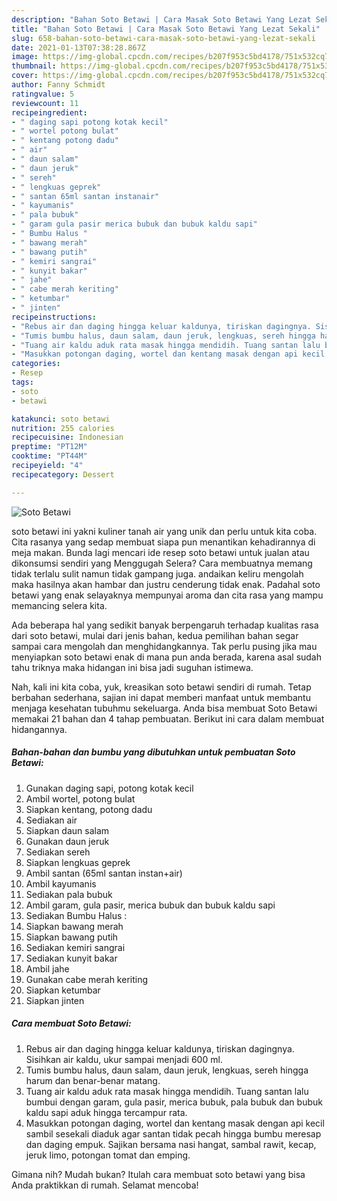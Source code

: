 ```yaml
---
description: "Bahan Soto Betawi | Cara Masak Soto Betawi Yang Lezat Sekali"
title: "Bahan Soto Betawi | Cara Masak Soto Betawi Yang Lezat Sekali"
slug: 658-bahan-soto-betawi-cara-masak-soto-betawi-yang-lezat-sekali
date: 2021-01-13T07:38:28.867Z
image: https://img-global.cpcdn.com/recipes/b207f953c5bd4178/751x532cq70/soto-betawi-foto-resep-utama.jpg
thumbnail: https://img-global.cpcdn.com/recipes/b207f953c5bd4178/751x532cq70/soto-betawi-foto-resep-utama.jpg
cover: https://img-global.cpcdn.com/recipes/b207f953c5bd4178/751x532cq70/soto-betawi-foto-resep-utama.jpg
author: Fanny Schmidt
ratingvalue: 5
reviewcount: 11
recipeingredient:
- " daging sapi potong kotak kecil"
- " wortel potong bulat"
- " kentang potong dadu"
- " air"
- " daun salam"
- " daun jeruk"
- " sereh"
- " lengkuas geprek"
- " santan 65ml santan instanair"
- " kayumanis"
- " pala bubuk"
- " garam gula pasir merica bubuk dan bubuk kaldu sapi"
- " Bumbu Halus "
- " bawang merah"
- " bawang putih"
- " kemiri sangrai"
- " kunyit bakar"
- " jahe"
- " cabe merah keriting"
- " ketumbar"
- " jinten"
recipeinstructions:
- "Rebus air dan daging hingga keluar kaldunya, tiriskan dagingnya. Sisihkan air kaldu, ukur sampai menjadi 600 ml."
- "Tumis bumbu halus, daun salam, daun jeruk, lengkuas, sereh hingga harum dan benar-benar matang."
- "Tuang air kaldu aduk rata masak hingga mendidih. Tuang santan lalu bumbui dengan garam, gula pasir, merica bubuk, pala bubuk dan bubuk kaldu sapi aduk hingga tercampur rata."
- "Masukkan potongan daging, wortel dan kentang masak dengan api kecil sambil sesekali diaduk agar santan tidak pecah hingga bumbu meresap dan daging empuk. Sajikan bersama nasi hangat, sambal rawit, kecap, jeruk limo, potongan tomat dan emping."
categories:
- Resep
tags:
- soto
- betawi

katakunci: soto betawi 
nutrition: 255 calories
recipecuisine: Indonesian
preptime: "PT12M"
cooktime: "PT44M"
recipeyield: "4"
recipecategory: Dessert

---
```



![Soto Betawi](https://img-global.cpcdn.com/recipes/b207f953c5bd4178/751x532cq70/soto-betawi-foto-resep-utama.jpg)


soto betawi ini yakni kuliner tanah air yang unik dan perlu untuk kita coba. Cita rasanya yang sedap membuat siapa pun menantikan kehadirannya di meja makan.
Bunda lagi mencari ide resep soto betawi untuk jualan atau dikonsumsi sendiri yang Menggugah Selera? Cara membuatnya memang tidak terlalu sulit namun tidak gampang juga. andaikan keliru mengolah maka hasilnya akan hambar dan justru cenderung tidak enak. Padahal soto betawi yang enak selayaknya mempunyai aroma dan cita rasa yang mampu memancing selera kita.



Ada beberapa hal yang sedikit banyak berpengaruh terhadap kualitas rasa dari soto betawi, mulai dari jenis bahan, kedua pemilihan bahan segar sampai cara mengolah dan menghidangkannya. Tak perlu pusing jika mau menyiapkan soto betawi enak di mana pun anda berada, karena asal sudah tahu triknya maka hidangan ini bisa jadi suguhan istimewa.


Nah, kali ini kita coba, yuk, kreasikan soto betawi sendiri di rumah. Tetap berbahan sederhana, sajian ini dapat memberi manfaat untuk membantu menjaga kesehatan tubuhmu sekeluarga. Anda bisa membuat Soto Betawi memakai 21 bahan dan 4 tahap pembuatan. Berikut ini cara dalam membuat hidangannya.

<!--inarticleads1-->

##### Bahan-bahan dan bumbu yang dibutuhkan untuk pembuatan Soto Betawi:

1. Gunakan  daging sapi, potong kotak kecil
1. Ambil  wortel, potong bulat
1. Siapkan  kentang, potong dadu
1. Sediakan  air
1. Siapkan  daun salam
1. Gunakan  daun jeruk
1. Sediakan  sereh
1. Siapkan  lengkuas geprek
1. Ambil  santan (65ml santan instan+air)
1. Ambil  kayumanis
1. Sediakan  pala bubuk
1. Ambil  garam, gula pasir, merica bubuk dan bubuk kaldu sapi
1. Sediakan  Bumbu Halus :
1. Siapkan  bawang merah
1. Siapkan  bawang putih
1. Sediakan  kemiri sangrai
1. Sediakan  kunyit bakar
1. Ambil  jahe
1. Gunakan  cabe merah keriting
1. Siapkan  ketumbar
1. Siapkan  jinten




<!--inarticleads2-->

##### Cara membuat Soto Betawi:

1. Rebus air dan daging hingga keluar kaldunya, tiriskan dagingnya. Sisihkan air kaldu, ukur sampai menjadi 600 ml.
1. Tumis bumbu halus, daun salam, daun jeruk, lengkuas, sereh hingga harum dan benar-benar matang.
1. Tuang air kaldu aduk rata masak hingga mendidih. Tuang santan lalu bumbui dengan garam, gula pasir, merica bubuk, pala bubuk dan bubuk kaldu sapi aduk hingga tercampur rata.
1. Masukkan potongan daging, wortel dan kentang masak dengan api kecil sambil sesekali diaduk agar santan tidak pecah hingga bumbu meresap dan daging empuk. Sajikan bersama nasi hangat, sambal rawit, kecap, jeruk limo, potongan tomat dan emping.




Gimana nih? Mudah bukan? Itulah cara membuat soto betawi yang bisa Anda praktikkan di rumah. Selamat mencoba!
